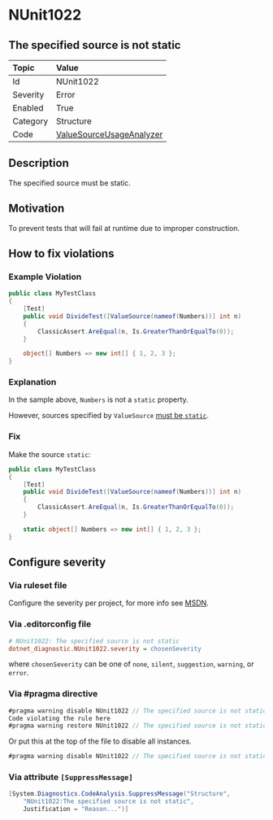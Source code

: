 # NUnit1022

## The specified source is not static

| Topic    | Value
| :--      | :--
| Id       | NUnit1022
| Severity | Error
| Enabled  | True
| Category | Structure
| Code     | [ValueSourceUsageAnalyzer](https://github.com/nunit/nunit.analyzers/blob/master/src/nunit.analyzers/ValueSourceUsage/ValueSourceUsageAnalyzer.cs)

## Description

The specified source must be static.

## Motivation

To prevent tests that will fail at runtime due to improper construction.

## How to fix violations

### Example Violation

```csharp
public class MyTestClass
{
    [Test]
    public void DivideTest([ValueSource(nameof(Numbers))] int n)
    {
        ClassicAssert.AreEqual(n, Is.GreaterThanOrEqualTo(0));
    }

    object[] Numbers => new int[] { 1, 2, 3 };
}
```

### Explanation

In the sample above, `Numbers` is not a `static` property.

However, sources specified by `ValueSource` [must be `static`](https://github.com/nunit/docs/wiki/ValueSource-Attribute).

### Fix

Make the source `static`:

```csharp
public class MyTestClass
{
    [Test]
    public void DivideTest([ValueSource(nameof(Numbers))] int n)
    {
        ClassicAssert.AreEqual(n, Is.GreaterThanOrEqualTo(0));
    }

    static object[] Numbers => new int[] { 1, 2, 3 };
}
```

<!-- start generated config severity -->
## Configure severity

### Via ruleset file

Configure the severity per project, for more info see
[MSDN](https://learn.microsoft.com/en-us/visualstudio/code-quality/using-rule-sets-to-group-code-analysis-rules?view=vs-2022).

### Via .editorconfig file

```ini
# NUnit1022: The specified source is not static
dotnet_diagnostic.NUnit1022.severity = chosenSeverity
```

where `chosenSeverity` can be one of `none`, `silent`, `suggestion`, `warning`, or `error`.

### Via #pragma directive

```csharp
#pragma warning disable NUnit1022 // The specified source is not static
Code violating the rule here
#pragma warning restore NUnit1022 // The specified source is not static
```

Or put this at the top of the file to disable all instances.

```csharp
#pragma warning disable NUnit1022 // The specified source is not static
```

### Via attribute `[SuppressMessage]`

```csharp
[System.Diagnostics.CodeAnalysis.SuppressMessage("Structure",
    "NUnit1022:The specified source is not static",
    Justification = "Reason...")]
```
<!-- end generated config severity -->
